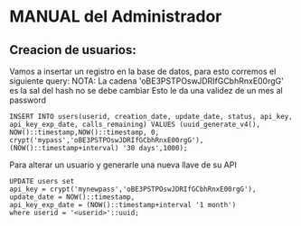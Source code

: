 # MANUAL del Administrador

## Creacion de usuarios:

Vamos a insertar un registro en la base de datos, para esto corremos el 
siguiente query:
NOTA: La cadena 'oBE3PSTPOswJDRIfGCbhRnxE00rgG' es la sal del hash no se debe
cambiar
Esto le da una validez de un mes al password
```
INSERT INTO users(userid, creation_date, update_date, status, api_key, api_key_exp_date, calls_remaining) VALUES (uuid_generate_v4(), NOW()::timestamp,NOW()::timestamp, 0, crypt('mypass','oBE3PSTPOswJDRIfGCbhRnxE00rgG'),(NOW()::timestamp+interval) '30 days',1000);
```

Para alterar un usuario y generarle una nueva llave de su API
```
UPDATE users set 
api_key = crypt('mynewpass','oBE3PSTPOswJDRIfGCbhRnxE00rgG'),
update_date = NOW()::timestamp,
api_key_exp_date = (NOW()::timestamp+interval '1 month')
where userid = '<userid>'::uuid;
```

